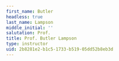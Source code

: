 ```yaml
---
first_name: Butler
headless: true
last_name: Lampson
middle_initial: ''
salutation: Prof.
title: Prof. Butler Lampson
type: instructor
uid: 2b8281e2-b1c5-1733-b519-05dd52b8eb3d
---
```

